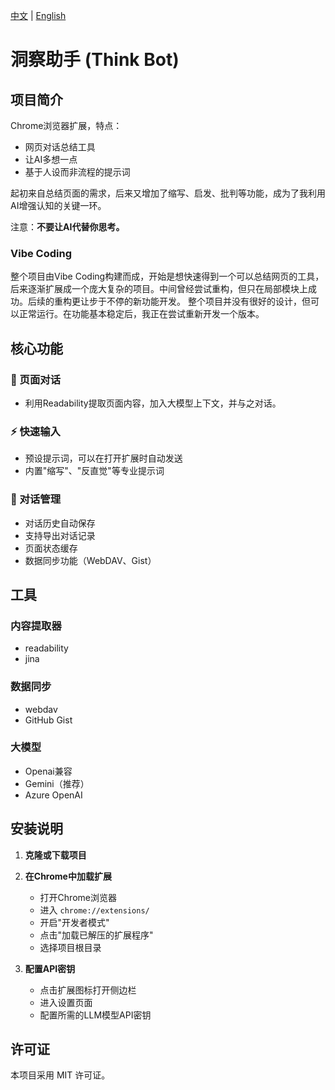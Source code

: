 [中文](README.md) | [English](README.en.md)

# 洞察助手 (Think Bot)

## 项目简介

Chrome浏览器扩展，特点：
- 网页对话总结工具
- 让AI多想一点
- 基于人设而非流程的提示词

起初来自总结页面的需求，后来又增加了缩写、启发、批判等功能，成为了我利用AI增强认知的关键一环。

注意：**不要让AI代替你思考。**

### Vibe Coding

整个项目由Vibe Coding构建而成，开始是想快速得到一个可以总结网页的工具，后来逐渐扩展成一个庞大复杂的项目。中间曾经尝试重构，但只在局部模块上成功。后续的重构更让步于不停的新功能开发。
整个项目并没有很好的设计，但可以正常运行。在功能基本稳定后，我正在尝试重新开发一个版本。

## 核心功能

### 📄 页面对话
- 利用Readability提取页面内容，加入大模型上下文，并与之对话。

### ⚡ 快速输入
- 预设提示词，可以在打开扩展时自动发送
- 内置"缩写"、"反直觉"等专业提示词

### 💾 对话管理
- 对话历史自动保存
- 支持导出对话记录
- 页面状态缓存
- 数据同步功能（WebDAV、Gist）

## 工具

### 内容提取器
- readability
- jina

### 数据同步
- webdav
- GitHub Gist

### 大模型
- Openai兼容
- Gemini（推荐）
- Azure OpenAI

## 安装说明

1. **克隆或下载项目**
   

2. **在Chrome中加载扩展**
   - 打开Chrome浏览器
   - 进入 `chrome://extensions/`
   - 开启"开发者模式"
   - 点击"加载已解压的扩展程序"
   - 选择项目根目录

3. **配置API密钥**
   - 点击扩展图标打开侧边栏
   - 进入设置页面
   - 配置所需的LLM模型API密钥

## 许可证

本项目采用 MIT 许可证。

